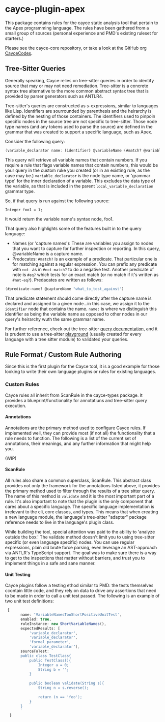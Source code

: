 # cayce-plugin-apex
This package contains rules for the cayce static analysis tool that pertain to the Apex programming language. The rules have been gathered from a small group of sources (personal experience and PMD's existing ruleset for starters.)

Please see the cayce-core repository, or take a look at the GitHub org [CayceCodes](https://github.com/caycecodes).

## Tree-Sitter Queries
Generally speaking, Cayce relies on tree-sitter queries in order to identify source that may or may not need remediation. Tree-sitter is a concrete syntax tree alternative to the more common abstract syntax tree that is provided by parser generators such as ANTLR4.

Tree-sitter's queries are constructed as s-expressions, similar to languages like Lisp. Identifiers are sourrounded by parenthesis and the heirarchy is defined by the nesting of those containers. The identifiers used to pinpoin specific nodes in the source tree are not specific to tree-sitter. Those node type names (and any tokens used to parse the source) are defined in the grammar that was created to support a specific language, such as Apex.

Consider the following query:
```lisp
(variable_declarator name: (identifier) @variableName (#match? @variableName "[0-9]"))`
```
This query will retrieve all variable names that contain numbers. If you require a rule that flags variable names that contain numbers, this would be your query in the custom ruke you created (or in an existing rule, as the case may be.)
`variable_declarator` is the node type name, or 'grammar type' for the inner declaration of a variable. This excludes the data type of the variable, as that is included in the parent `local_variable_declaration` grammar type.

So, if that query is run against the following source:
```apex
Integer foo1 = 1;
```
It would return the variable name's syntax node, foo1.

That query also highlights some of the features built in to the query language:

* Names (or 'capture names'): These are variables you assign to nodes that you want to capture for further inspection or reporting. In this query, @variableName is a capture name.
* Predecates: `#match?` is an example of a predicate. That particular one is for matching against a regular expression. You can prefix any predicate with `not-` as in `#not-match?` to do a negative test. Another predicate of note is `#eq?` which tests for an exact match (or no match if it's written as `#not-eq?`). Predacates are written as follows:
```lisp
(#predicate-name? @captureName "what_to_test_against")
```
That predicate statement should come directly after the capture name is declared and assigned to a given node...in this case, we assign it to the `identifier` node that contains the name. `name:` is where we distinguish this identifier as being the variable name as opposed to other nodes in our query's heirarchy wuth the same grammar name.

For further reference, check out the tree-sitter [query documentation](https://tree-sitter.github.io/py-tree-sitter/classes/tree_sitter.Query.html), and it is prudent to use a tree-sitter [playground](https://aheber.github.io/tree-sitter-sfapex/playground/) (usually created for every language with a tree sitter module) to validated your queries.


## Rule Format / Custom Rule Authoring
Since this is the first plugin for the Cayce tool, it is a good example for those looking to write their own language plugins or rules for existing languages.

### Custom Rules
Cayce rules all inherit from ScanRule in the cayce-types package. It provides a blueprint/functionality for annotatiuns and tree-sitter query execution.

#### Annotations
Annotations are the primary method used to configure Cayce rules. If implemented well, they can provide most (if not all) the functionality that a rule needs to function. The following is a list of the current set of annotations, their meanings, and any further information that might help you.

(WIP)

#### ScanRule
All rules also share a common superclass, ScanRule. This abstract class provides not only the framework for the annotations listed above, it provides the primary method used to filter through the results of a tree sitter query. The name of this method is `validate` and it is the most important part of a rule. It's also important to note that the plugin is the only component that cares about a specific language. The specific language implementation is irrelevant to the cli, core classes, and types. This means that when creating a new language module, the language's tree-sitter "adapter" package reference needs to live in the language's plugin class.

While building the tool, special attention was paid to the ability to 'analyze outside the box.' The validate method doesn't limit you to using tree-sitter specific (or even language specific) nodes. You can use regular expressions, plain old brute force parsing, even leverage an AST-approach via ANTLR's TypeScript support. The goal was to make sure there is a way to get to the inspections that matter without barriers, and trust you to implement things in a safe and sane manner.

#### Unit Testing
Cayce plugins follow a testing ethod similar to PMD: the tests themselves ccontain little code, and they rely on data to drive any assertions that need to be made in order to call a unit test passed. The following is an example of two unit test definitions:
```TypeScript
 {
       name: 'VariableNamesTooShortPositiveUnitTest',
       enabled: true,
       ruleInstance: new ShortVariableNames(),
       expectedResults: [
           'variable_declarator',
           'variable_declarator',
           'formal_parameter',
           'variable_declarator'],
       sourceToTest: `
       public class TestClass{
           public TestClass(){
               Integer a = 0;
               String b = '';
           }
 
           public boolean validate(String s){
               String n = s.reverse();
 
               return (n == 'foo');
           }
       }
       `
  }
```
